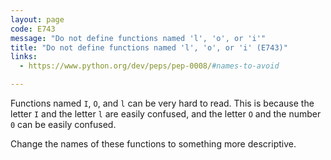 ```yaml
---
layout: page
code: E743
message: "Do not define functions named 'l', 'o', or 'i'"
title: "Do not define functions named 'l', 'o', or 'i' (E743)"
links:
  - https://www.python.org/dev/peps/pep-0008/#names-to-avoid

---
```


Functions named `I`, `O`, and `l` can be very hard to read. This is because the letter `I` and the letter `l` are easily confused, and the letter `O` and the number `0` can be easily confused.

Change the names of these functions to something more descriptive.
